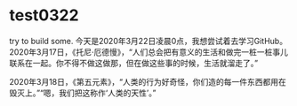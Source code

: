 # test0322
try to build some.
今天是2020年3月22日凌晨0点，我想尝试着去学习GitHub。
2020年3月17日，《托尼·厄德慢》，“人们总会把有意义的生活和做完一桩一桩事儿联系在一起。你不得不做这做那，但在做这些事的时候，生活就溜走了。”

2020年3月18日，《第五元素》，“人类的行为好奇怪，你们造的每一件东西都用在毁灭上。”“嗯，我们把这称作‘人类的天性’。”
